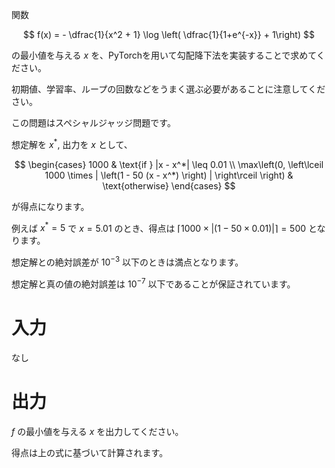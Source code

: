 関数

$$
f(x) = - \dfrac{1}{x^2 + 1} \log \left( \dfrac{1}{1+e^{-x}} + 1\right)
$$

の最小値を与える $x$ を、PyTorchを用いて勾配降下法を実装することで求めてください。

初期値、学習率、ループの回数などをうまく選ぶ必要があることに注意してください。

この問題はスペシャルジャッジ問題です。

想定解を $x^{*}$, 出力を $x$ として、

$$
\begin{cases} 
1000 & \text{if } |x - x^*| \leq 0.01 \\ 
\max\left(0, \left\lceil 1000 \times | \left(1 - 50 (x - x^*) \right) | \right\rceil \right) & \text{otherwise}
\end{cases}
$$

が得点になります。 

例えば $x^{*} = 5$ で $x = 5.01$ のとき、得点は $\lceil 1000 \times | (1 - 50 \times 0.01) | \rceil = 500$ となります。

想定解との絶対誤差が $10^{-3}$ 以下のときは満点となります。

想定解と真の値の絶対誤差は $10^{-7}$ 以下であることが保証されています。


# 入力
なし

# 出力

$f$ の最小値を与える $x$ を出力してください。

得点は上の式に基づいて計算されます。